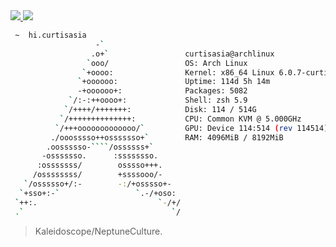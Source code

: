 <a href="https://kurtisasia.com#gh-light-mode-only">
  <img src="https://user-images.githubusercontent.com/71839629/196844998-99f95a65-2bfe-4f77-a964-76e3baa04442.png#gh-light-mode-only">
</a>
<a href="https://kurtisasia.com#gh-dark-mode-only">
  <img src="https://user-images.githubusercontent.com/71839629/196845057-cd199f9f-1b2c-421c-90c4-82285385e063.png#gh-dark-mode-only">
</a>

```bash
 ~  hi.curtisasia
                   -`
                  .o+`                 curtisasia@archlinux
                 `ooo/                 OS: Arch Linux
                `+oooo:                Kernel: x86_64 Linux 6.0.7-curtisasia-build
               `+oooooo:               Uptime: 114d 5h 14m
               -+oooooo+:              Packages: 5082
             `/:-:++oooo+:             Shell: zsh 5.9
            `/++++/+++++++:            Disk: 114 / 514G
           `/++++++++++++++:           CPU: Common KVM @ 5.000GHz
          `/+++ooooooooooooo/`         GPU: Device 114:514 (rev 114514)
         ./ooosssso++osssssso+`        RAM: 4096MiB / 8192MiB
        .oossssso-````/ossssss+`
       -osssssso.      :ssssssso.
      :osssssss/        osssso+++.
     /ossssssss/        +ssssooo/-
   `/ossssso+/:-        -:/+osssso+-
  `+sso+:-`                 `.-/+oso:
 `++:.                           `-/+/
 .`                                 `/
```
> Kaleidoscope/NeptuneCulture.
